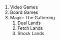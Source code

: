 1. Video Games
2. Board Games
3. Magic: The Gathering
   1. Dual Lands
   2. Fetch Lands
   3. Shock Lands
